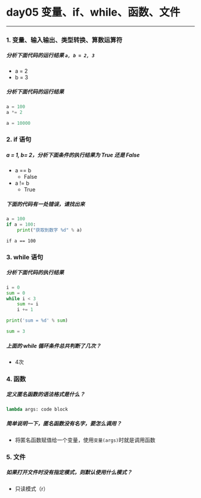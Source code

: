 # day05 变量、if、while、函数、文件

---
### 1. 变量、输入输出、类型转换、算数运算符

##### 分析下面代码的运行结果  `a, b = 2, 3`
- a = 2
- b = 3

##### 分析下面代码的运行结果

```python
a = 100
a *= 2
```

```python
a = 10000
```

### 2. if 语句

##### a = 1, b= 2，分析下面条件的执行结果为 True 还是 False

* a == b
    - False
* a != b
    - True

##### 下面的代码有一处错误，请找出来

```python
a = 100
if a = 100:
    print("获取到数字 %d" % a)
```

```if a == 100```

### 3. while 语句

##### 分析下面代码的执行结果

```python
i = 0
sum = 0
while i < 3
    sum += i
    i += 1

print('sum = %d' % sum)
```

```python
sum = 3
```

##### 上面的 while 循环条件总共判断了几次？

- 4次

### 4. 函数

##### 定义匿名函数的语法格式是什么？

```python
lambda args: code block
```

##### 简单说明一下，匿名函数没有名字，要怎么调用？

- 将匿名函数赋值给一个变量，使用`变量(args)`时就是调用函数

### 5. 文件

##### 如果打开文件时没有指定模式，则默认使用什么模式？

- 只读模式（r）
